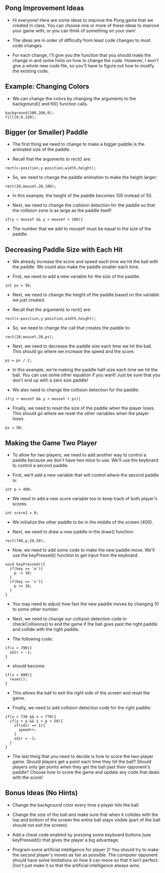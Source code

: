 Pong Improvement Ideas
----------------------

* Hi everyone!  Here are some ideas to improve the Pong game that
we created in class.  You can choose one or more of these ideas
to improve your game with, or you can think of something on your
own!  

* The ideas are in order of difficulty from least code changes
to most code changes.

* For each change, I'll give you the function that you should 
make the change in and some hints on how to change the code.
However, I won't give a whole new code file, so you'll have to 
figure out how to modify the existing code.

Example: Changing Colors
-------------------------

* We can change the colors by changing the arguments to the background() and fill() function calls.

```
background(200,200,0);
fill(0,0,150);
```

Bigger (or Smaller) Paddle
--------------

* The first thing we need to change to make a bigger paddle
is the animated size of the paddle.

* Recall that the arguments to rect() are:

```
rect(x-position,y-position,width,height);
```

* So, we need to change the paddle animation to make the 
 height larger:

```
rect(20,mouseY,20,100);
```

* In this example, the height of the paddle becomes 100 instead
of 50.

* Next, we need to change the collision detection for the paddle
so that the collision zone is as large as the paddle itself!

```
if(y > mouseY && y < mouseY + 100){
```

* The number that we add to mouseY must be equal to the size
 of the paddle.

Decreasing Paddle Size with Each Hit
------------------------------------

* We already increase the score and speed each time we hit the ball
with the paddle.  We could also make the paddle smaller each time.

* First, we need to add a new variable for the size of the paddle.

```
int ps = 50;
```

* Next, we need to change the height of the paddle based on 
the variable we just created.

* Recall that the arguments to rect() are:

```
rect(x-position,y-position,width,height);
```

* So, we need to change the call that creates the paddle to:

```
rect(20,mouseY,20,ps);
```

* Next, we need to decrease the paddle size each time we
 hit the ball.  This should go where we increase the speed
 and the score.

```
ps = ps / 2;
```

* In this example, we're making the paddle half-size each time we hit
the ball.  You can use some other equation if you want!  Just be sure
that you don't end up with a zero size paddle!

* We also need to change the collision detection for the paddle:

```
if(y > mouseY && y < mouseY + ps){
```

* Finally, we need to reset the size of the paddle when the player loses.
 This should go where we reset the other variables when the player loses.

```
ps = 50;
```

Making the Game Two Player
--------------------------

* To allow for two players, we need to add another way to control a paddle
because we don't have two mice to use.  We'll use the keyboard to control
a second paddle.

* First, we'll add a new variable that will control where the second paddle is:

```
int p = 400;
```

* We need to add a new score variable too to keep track of both player's scores.

```
int score2 = 0;
```

* We initialize the other paddle to be in the middle of the screen (400).

* Next, we need to draw a new paddle in the draw() function:

```
rect(740,p,20,50);
```

* Now, we need to add some code to make the new paddle move.  We'll use the 
keyPressed() function to get input from the keyboard.

```
void keyPressed(){
  if(key == 'w'){
    p -= 10;
  }
  if(key == 's'){
    p += 10;
  }
}
```

* You may need to adjust how fast the new paddle moves by changing 10 to some
other number.

* Next, we need to change our collision detection code in checkCollisions() to
end the game if the ball goes past the right paddle and collide with the right
paddle.

* The following code:

```
if(x > 790){
  xdir = -1;
}
```

* should become:

```
if(x > 800){
  reset();
}
```

* This allows the ball to exit the right side of the screen and reset the game.

* Finally, we need to add collision detection code for the right paddle:

```
if(x > 730 && x < 770){
  if(y > p && y < p + 50){
    if(xdir == 1){
      speed++;
    }
    xdir = -1;
  }
}
```

* The last thing that you need to decide is how to score the two-player game.
Should players get a point each time they hit the ball?  Should players only 
get points when they get the ball past their opponent's paddle?  Choose how
to score the game and update any code that deals with the score!

Bonus Ideas (No Hints)
-----------------------

* Change the background color every time a player hits the ball.

* Change the size of the ball and make sure that when it collides with the top 
and bottom of the screen the entire ball stays visible (part of the ball should 
not exit the screen).

* Add a cheat code enabled by pressing some keyboard buttons (use keyPressed())
 that gives the player a big advantage.
 
* Program some artificial intelligence for player 2!  You should try to make the second player's moves 
  as fair as possible.  The computer opponent should have some limitations on how it can move so that 
  it isn't perfect.  Don't just make it so that the artificial intelligence always wins.
